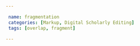 ```yaml
---

 name: fragmentation
 categories: [Markup, Digital Scholarly Editing]
 tags: [overlap, fragment]

---
```

